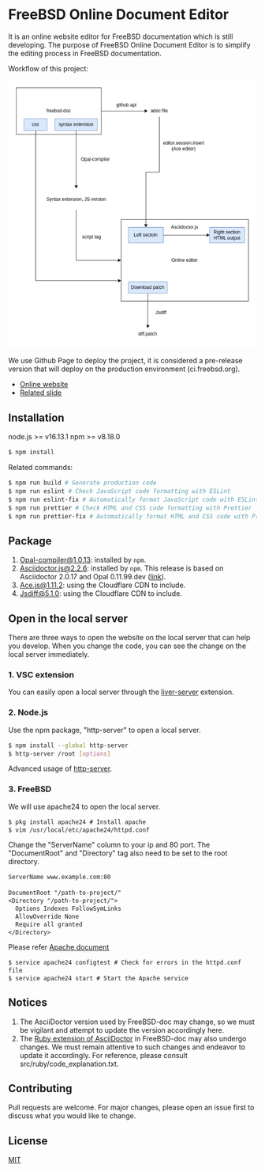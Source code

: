 # FreeBSD Online Document Editor
It is an online website editor for FreeBSD documentation which is still developing. The purpose of FreeBSD Online Document Editor is to simplify the editing process in FreeBSD documentation.

Workflow of this project:

![image](./workflow.png)

We use Github Page to deploy the project, it is considered a pre-release version that will deploy on the production environment (ci.freebsd.org).

* [Online website](https://wang-yan-hao.github.io/FreeBSD-Online-Document-Editor/)
* [Related slide](https://drive.google.com/file/d/1rOQ_-Yzue83arFYGgiYbY9MxbMQg7SC5/view?usp=drive_link)

## Installation
node.js >= v16.13.1
npm >= v8.18.0

```bash 
$ npm install
```

Related commands:
```bash
$ npm run build # Generate production code
$ npm run eslint # Check JavaScript code formatting with ESLint
$ npm run eslint-fix # Automatically format JavaScript code with ESLint
$ npm run prettier # Check HTML and CSS code formatting with Prettier
$ npm run prettier-fix # Automatically format HTML and CSS code with Prettier
```

## Package
1. Opal-compiler@1.0.13: installed by `npm`.
2. Asciidoctor.js@2.2.6: installed by `npm`. This release is based on Asciidoctor 2.0.17 and Opal 0.11.99.dev ([link](https://github.com/asciidoctor/asciidoctor.js/releases)).
3. Ace.js@1.11.2: using the Cloudflare CDN to include.
4. Jsdiff@5.1.0: using the Cloudflare CDN to include.

## Open in the local server
There are three ways to open the website on the local server that can help you develop. When you change the code, you can see the change on the local server immediately.

### 1. VSC extension
You can easily open a local server through the [liver-server](https://github.com/ritwickdey/vscode-live-server-plus-plus) extension.

### 2. Node.js
Use the npm package, "http-server" to open a local server.

```bash
$ npm install --global http-server
$ http-server /root [options]
```
Advanced usage of [http-server](https://www.npmjs.com/package/http-server).

### 3. FreeBSD
We will use apache24 to open the local server.

```
$ pkg install apache24 # Install apache
$ vim /usr/local/etc/apache24/httpd.conf
```
Change the "ServerName" column to your ip and 80 port. The "DocumentRoot" and "Directory" tag also need to be set to the root directory.

```
ServerName www.example.com:80

DocumentRoot "/path-to-project/"
<Directory "/path-to-project/">
  Options Indexes FollowSymLinks
  AllowOverride None
  Require all granted
</Directory>
```

Please refer [Apache document](https://httpd.apache.org/docs/2.4/configuring.html)

```
$ service apache24 configtest # Check for errors in the httpd.conf file
$ service apache24 start # Start the Apache service
```

## Notices
1. The AsciiDoctor version used by FreeBSD-doc may change, so we must be vigilant and attempt to update the version accordingly here.
2. The [Ruby extension of AsciiDoctor](https://github.com/freebsd/freebsd-doc/tree/main/shared/lib) in FreeBSD-doc may also undergo changes. We must remain attentive to such changes and endeavor to update it accordingly. For reference, please consult src/ruby/code_explanation.txt.

## Contributing
Pull requests are welcome. For major changes, please open an issue first to discuss what you would like to change.

## License
[MIT](https://choosealicense.com/licenses/mit/)
